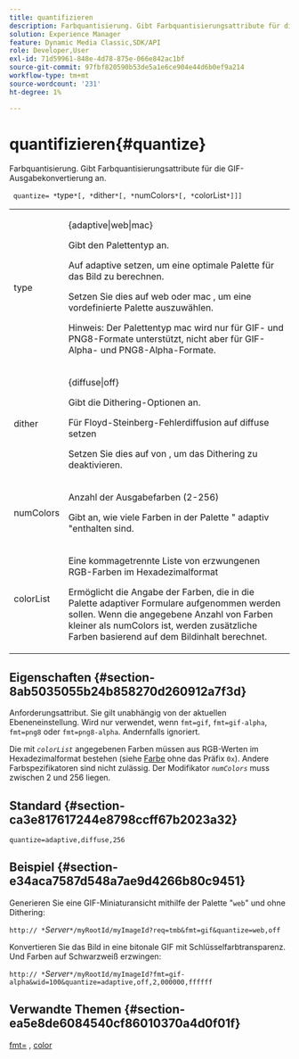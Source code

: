 ```yaml
---
title: quantifizieren
description: Farbquantisierung. Gibt Farbquantisierungsattribute für die GIF-Ausgabekonvertierung an.
solution: Experience Manager
feature: Dynamic Media Classic,SDK/API
role: Developer,User
exl-id: 71d59961-848e-4d78-875e-066e842ac1bf
source-git-commit: 97fbf820590b53de5a1e6ce904e44d6b0ef9a214
workflow-type: tm+mt
source-wordcount: '231'
ht-degree: 1%

---
```


# quantifizieren{#quantize}

Farbquantisierung. Gibt Farbquantisierungsattribute für die GIF-Ausgabekonvertierung an.

` quantize= *`type`*[, *`dither`*[, *`numColors`*[, *`colorList`*]]]`

<table id="table_A669A9058C8043A5BAE80B03A13B015B"> 
 <tbody> 
  <tr> 
   <td colname="col1"> <p> <span class="codeph"> <span class="varname"> type </span> </span> </p> </td> 
   <td colname="col2"> <p> <span class="codeph"> {adaptive|web|mac} </span> </p> <p>Gibt den Palettentyp an. </p> <p>Auf <span class="codeph"> adaptive </span> setzen, um eine optimale Palette für das Bild zu berechnen. </p> <p>Setzen Sie dies auf <span class="codeph"> web </span> oder <span class="codeph"> mac </span> , um eine vordefinierte Palette auszuwählen. </p> <p> <p>Hinweis: Der Palettentyp <span class="codeph"> mac </span> wird nur für GIF- und PNG8-Formate unterstützt, nicht aber für GIF-Alpha- und PNG8-Alpha-Formate.</p> </p> </td> 
  </tr> 
  <tr> 
   <td colname="col1"> <p> <span class="codeph"> <span class="varname"> dither </span> </span> </p> </td> 
   <td colname="col2"> <p> <span class="codeph"> {diffuse|off} </span> </p> <p>Gibt die Dithering-Optionen an. </p> <p>Für Floyd-Steinberg-Fehlerdiffusion auf <span class="codeph"> diffuse </span> setzen </p> <p>Setzen Sie dies auf <span class="codeph"> von </span> , um das Dithering zu deaktivieren.</p> </td> 
  </tr> 
  <tr> 
   <td colname="col1"> <p> <span class="codeph"> <span class="varname"> numColors </span> </span> </p> </td> 
   <td colname="col2"> <p>Anzahl der Ausgabefarben (2-256) </p> <p>Gibt an, wie viele Farben in der Palette "<span class="codeph"> adaptiv </span>"enthalten sind.</p> </td> 
  </tr> 
  <tr> 
   <td colname="col1"> <p> <span class="codeph"> <span class="varname"> colorList </span> </span> </p> </td> 
   <td colname="col2"> <p>Eine kommagetrennte Liste von erzwungenen RGB-Farben im Hexadezimalformat </p> <p>Ermöglicht die Angabe der Farben, die in die Palette <span class="codeph"> adaptiver Formulare </span> aufgenommen werden sollen. Wenn die angegebene Anzahl von Farben kleiner als <span class="codeph"> <span class="varname"> numColors </span> </span> ist, werden zusätzliche Farben basierend auf dem Bildinhalt berechnet.</p> </td> 
  </tr> 
 </tbody> 
</table>

## Eigenschaften {#section-8ab5035055b24b858270d260912a7f3d}

Anforderungsattribut. Sie gilt unabhängig von der aktuellen Ebeneneinstellung. Wird nur verwendet, wenn `fmt=gif`, `fmt=gif-alpha`, `fmt=png8` oder `fmt=png8-alpha`. Andernfalls ignoriert.

Die mit *`colorList`* angegebenen Farben müssen aus RGB-Werten im Hexadezimalformat bestehen (siehe [Farbe](/help/aem-is-ir-api/is-api/http-ref/image-serving-api-ref/c-http-protocol-reference/c-command-reference/r-color-commandref.md) ohne das Präfix `0x`). Andere Farbspezifikatoren sind nicht zulässig. Der Modifikator *`numColors`* muss zwischen 2 und 256 liegen.

## Standard {#section-ca3e817617244e8798ccff67b2023a32}

`quantize=adaptive,diffuse,256`

## Beispiel {#section-e34aca7587d548a7ae9d4266b80c9451}

Generieren Sie eine GIF-Miniaturansicht mithilfe der Palette &quot;`web`&quot; und ohne Dithering:

`http:// *`*Server*`*/myRootId/myImageId?req=tmb&fmt=gif&quantize=web,off`

Konvertieren Sie das Bild in eine bitonale GIF mit Schlüsselfarbtransparenz. Und Farben auf Schwarzweiß erzwingen:

`http:// *`*Server*`*/myRootId/myImageId?fmt=gif-alpha&wid=100&quantize=adaptive,off,2,000000,ffffff`

## Verwandte Themen {#section-ea5e8de6084540cf86010370a4d0f01f}

[fmt=](../../../../../is-api/http-ref/image-serving-api-ref/c-http-protocol-reference/c-command-reference/r-is-http-fmt.md#reference-cdf10043423b45ba9fe15157fb3ae37a) , [color](/help/aem-is-ir-api/is-api/http-ref/image-serving-api-ref/c-http-protocol-reference/c-data-types/r-is-http-color.md)
